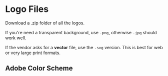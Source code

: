 # Logo Files
Download a .zip folder of all the logos.

If you're need a transparent background, use `.png`, otherwise `.jpg` should work well.

If the vendor asks for a **vector** file, use the `.svg` version. This is best for web or very large print formats.

<FileDownload :downloads="logos" />

## Adobe Color Scheme
<FileDownload :downloads="colorScheme" />


<script setup>
import FileDownload from '../../.vitepress/components/FileDownload.vue'

const logos = [
  {
    title: 'RMADAC Logo Files',
    subtitle: 'Download all logo files .png & svg',
    fileType: 'Dropbox',
    url: 'https://www.dropbox.com/scl/fo/0gqbzsk26fg96i2qi451y/h?rlkey=tfl8uvwnj91rqhr99n55yzxdx&dl=0'
  },
  {
    title: 'UNC Logo Files',
    subtitle: 'Download all UNC logo files',
    fileType: 'Dropbox',
    url: 'https://www.dropbox.com/scl/fo/d2pr34qn4b3rwxic79lyq/h?rlkey=1p2fhydl34vz4au5dsaevy1fu&dl=0'
  },
  {
    title: 'Branded Maps',
    subtitle: 'US Maps showing the Mountain Region',
    fileType: 'Dropbox',
    url: 'https://www.dropbox.com/scl/fo/4rfkyyj9nxa8xh2s92wpv/h?rlkey=wsqfumf901lnjshzl48av18la&dl=0'
  }
]
const colorScheme = [
  {
    title: 'Adobe Color Scheme',
    subtitle: 'File to import entire color palette into any Adobe editor',
    fileType: 'ase',
    url: 'https://www.dropbox.com/scl/fi/lbf57xh19be3n79rrb8vd/Rocky-Moutain-ADA-Color-Scheme.ase?rlkey=bfelerzx32sul4zkpi6frodc6&dl=0'
  }
]
</script>